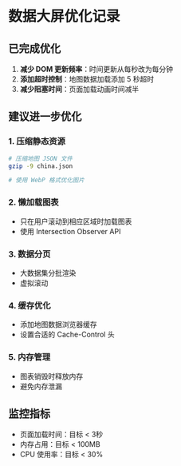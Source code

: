 # 数据大屏优化记录

## 已完成优化

1. **减少 DOM 更新频率**：时间更新从每秒改为每分钟
2. **添加超时控制**：地图数据加载添加 5 秒超时
3. **减少阻塞时间**：页面加载动画时间减半

## 建议进一步优化

### 1. 压缩静态资源
```bash
# 压缩地图 JSON 文件
gzip -9 china.json

# 使用 WebP 格式优化图片
```

### 2. 懒加载图表
- 只在用户滚动到相应区域时加载图表
- 使用 Intersection Observer API

### 3. 数据分页
- 大数据集分批渲染
- 虚拟滚动

### 4. 缓存优化
- 添加地图数据浏览器缓存
- 设置合适的 Cache-Control 头

### 5. 内存管理
- 图表销毁时释放内存
- 避免内存泄漏

## 监控指标
- 页面加载时间：目标 < 3秒
- 内存占用：目标 < 100MB
- CPU 使用率：目标 < 30%